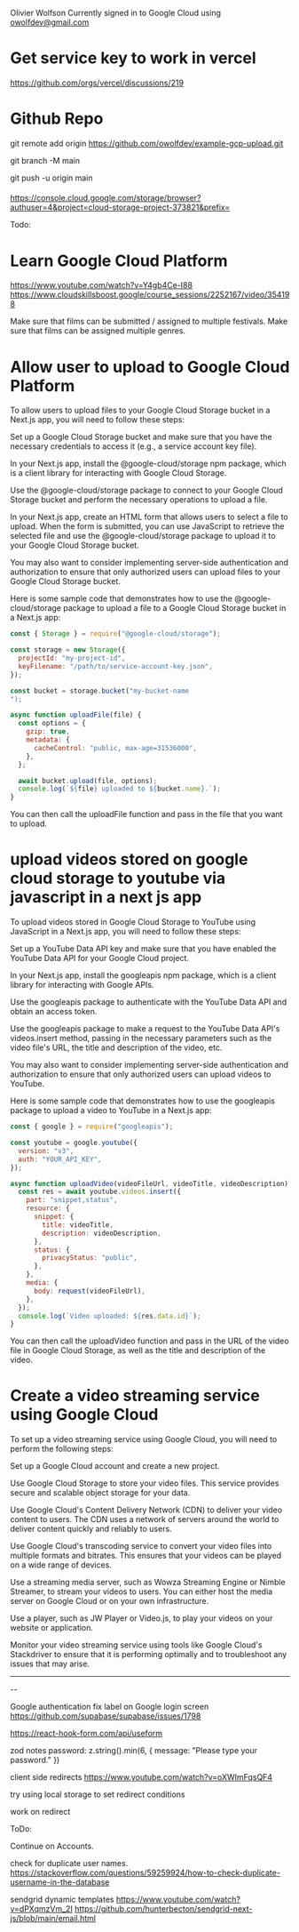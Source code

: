 Olivier Wolfson
Currently signed in to Google Cloud using owolfdev@gmail.com

# Get service key to work in vercel

https://github.com/orgs/vercel/discussions/219

#

# Github Repo

git remote add origin https://github.com/owolfdev/example-gcp-upload.git

git branch -M main

git push -u origin main

####

https://console.cloud.google.com/storage/browser?authuser=4&project=cloud-storage-project-373821&prefix=

Todo:

# Learn Google Cloud Platform

https://www.youtube.com/watch?v=Y4gb4Ce-I88
https://www.cloudskillsboost.google/course_sessions/2252167/video/354198

Make sure that films can be submitted / assigned to multiple festivals. Make sure that films can be assigned multiple genres.

# Allow user to upload to Google Cloud Platform

To allow users to upload files to your Google Cloud Storage bucket in a Next.js app, you will need to follow these steps:

Set up a Google Cloud Storage bucket and make sure that you have the necessary credentials to access it (e.g., a service account key file).

In your Next.js app, install the @google-cloud/storage npm package, which is a client library for interacting with Google Cloud Storage.

Use the @google-cloud/storage package to connect to your Google Cloud Storage bucket and perform the necessary operations to upload a file.

In your Next.js app, create an HTML form that allows users to select a file to upload. When the form is submitted, you can use JavaScript to retrieve the selected file and use the @google-cloud/storage package to upload it to your Google Cloud Storage bucket.

You may also want to consider implementing server-side authentication and authorization to ensure that only authorized users can upload files to your Google Cloud Storage bucket.

Here is some sample code that demonstrates how to use the @google-cloud/storage package to upload a file to a Google Cloud Storage bucket in a Next.js app:

```javascript
const { Storage } = require("@google-cloud/storage");

const storage = new Storage({
  projectId: "my-project-id",
  keyFilename: "/path/to/service-account-key.json",
});

const bucket = storage.bucket("my-bucket-name
");

async function uploadFile(file) {
  const options = {
    gzip: true,
    metadata: {
      cacheControl: "public, max-age=31536000",
    },
  };

  await bucket.upload(file, options);
  console.log(`${file} uploaded to ${bucket.name}.`);
}
```

You can then call the uploadFile function and pass in the file that you want to upload.

######

# upload videos stored on google cloud storage to youtube via javascript in a next js app

To upload videos stored in Google Cloud Storage to YouTube using JavaScript in a Next.js app, you will need to follow these steps:

Set up a YouTube Data API key and make sure that you have enabled the YouTube Data API for your Google Cloud project.

In your Next.js app, install the googleapis npm package, which is a client library for interacting with Google APIs.

Use the googleapis package to authenticate with the YouTube Data API and obtain an access token.

Use the googleapis package to make a request to the YouTube Data API's videos.insert method, passing in the necessary parameters such as the video file's URL, the title and description of the video, etc.

You may also want to consider implementing server-side authentication and authorization to ensure that only authorized users can upload videos to YouTube.

Here is some sample code that demonstrates how to use the googleapis package to upload a video to YouTube in a Next.js app:

```javascript
const { google } = require("googleapis");

const youtube = google.youtube({
  version: "v3",
  auth: "YOUR_API_KEY",
});

async function uploadVideo(videoFileUrl, videoTitle, videoDescription) {
  const res = await youtube.videos.insert({
    part: "snippet,status",
    resource: {
      snippet: {
        title: videoTitle,
        description: videoDescription,
      },
      status: {
        privacyStatus: "public",
      },
    },
    media: {
      body: request(videoFileUrl),
    },
  });
  console.log(`Video uploaded: ${res.data.id}`);
}
```

You can then call the uploadVideo function and pass in the URL of the video file in Google Cloud Storage, as well as the title and description of the video.

# Create a video streaming service using Google Cloud

To set up a video streaming service using Google Cloud, you will need to perform the following steps:

Set up a Google Cloud account and create a new project.

Use Google Cloud Storage to store your video files. This service provides secure and scalable object storage for your data.

Use Google Cloud's Content Delivery Network (CDN) to deliver your video content to users. The CDN uses a network of servers around the world to deliver content quickly and reliably to users.

Use Google Cloud's transcoding service to convert your video files into multiple formats and bitrates. This ensures that your videos can be played on a wide range of devices.

Use a streaming media server, such as Wowza Streaming Engine or Nimble Streamer, to stream your videos to users. You can either host the media server on Google Cloud or on your own infrastructure.

Use a player, such as JW Player or Video.js, to play your videos on your website or application.

Monitor your video streaming service using tools like Google Cloud's Stackdriver to ensure that it is performing optimally and to troubleshoot any issues that may arise.

---

--

Google authentication
fix label on Google login screen
https://github.com/supabase/supabase/issues/1798

https://react-hook-form.com/api/useform

zod notes
password: z.string().min(6, { message: "Please type your password." })

client side redirects
https://www.youtube.com/watch?v=oXWImFqsQF4

try using local storage to set redirect conditions

work on redirect

ToDo:

Continue on Accounts.

check for duplicate user names.
https://stackoverflow.com/questions/59259924/how-to-check-duplicate-username-in-the-database

sendgrid dynamic templates
https://www.youtube.com/watch?v=dPXqmzVm_2I
https://github.com/hunterbecton/sendgrid-next-js/blob/main/email.html
